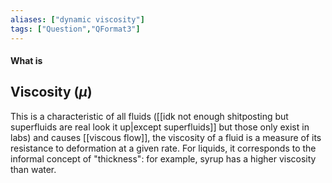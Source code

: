 ```yaml
---
aliases: ["dynamic viscosity"]
tags: ["Question","QFormat3"]
---
```


#### What is
## Viscosity ($\mu$)
This is a characteristic of all fluids ([[idk not enough shitposting but superfluids are real look it up|except superfluids]] but those only exist in labs) and causes [[viscous flow]], the viscosity of a fluid is a measure of its resistance to deformation at a given rate. For liquids, it corresponds to the informal concept of "thickness": for example, syrup has a higher viscosity than water.

